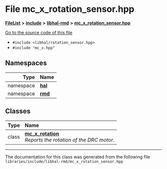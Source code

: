 

# File mc\_x\_rotation\_sensor.hpp



[**FileList**](files.md) **>** [**include**](dir_cba0faac6e93618a6e2539705915bd70.md) **>** [**libhal-rmd**](dir_3a391231662e3c35ce1f8bf907d80c4f.md) **>** [**mc\_x\_rotation\_sensor.hpp**](mc__x__rotation__sensor_8hpp.md)

[Go to the source code of this file](mc__x__rotation__sensor_8hpp_source.md)



* `#include <libhal/rotation_sensor.hpp>`
* `#include "mc_x.hpp"`













## Namespaces

| Type | Name |
| ---: | :--- |
| namespace | [**hal**](namespacehal.md) <br> |
| namespace | [**rmd**](namespacehal_1_1rmd.md) <br> |


## Classes

| Type | Name |
| ---: | :--- |
| class | [**mc\_x\_rotation**](classhal_1_1rmd_1_1mc__x__rotation.md) <br>_Reports the rotation of the DRC motor._  |



















































------------------------------
The documentation for this class was generated from the following file `libraries/include/libhal-rmd/mc_x_rotation_sensor.hpp`

